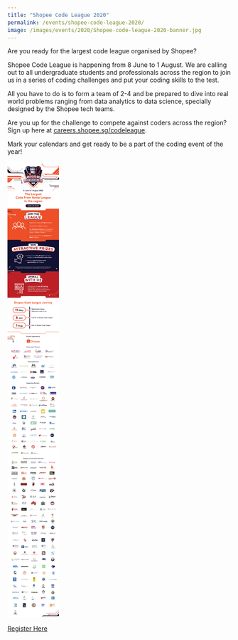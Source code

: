```yaml
---
title: "Shopee Code League 2020"
permalink: /events/shopee-code-league-2020/
image: /images/events/2020/Shopee-code-league-2020-banner.jpg
---
```


Are you ready for the largest code league organised by Shopee?

Shopee Code League is happening from 8 June to 1 August. We are calling out to all undergraduate students and professionals across the region to join us in a series of coding challenges and put your coding skills to the test. 

All you have to do is to form a team of 2-4 and be prepared to dive into real world problems ranging from data analytics to data science, specially designed by the Shopee tech teams. 

Are you up for the challenge to compete against coders across the region? Sign up here at [careers.shopee.sg/codeleague](https://careers.shopee.sg/codeleague/).

Mark your calendars and get ready to be a part of the coding event of the year!

![Image](/images/events/2020/Shopee-code-league-2020-edm.jpg)

[Register Here](http://go.gov.sg/covid19frontline)
